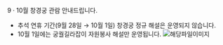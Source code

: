 9 · 10월 창경궁 관람 안내드립니다.
- 추석 연휴 기간(9월 28일 → 10월 1일) 창경궁 정규 해설은 운영되지 않습니다.
- 10월 1일에는 궁궐길라잡이 자원봉사 해설만 운영됩니다. ![해당파일이미지](https://cgg.cha.go.kr/agapp/cmm/fms/getImage.do?atchFileId=FILE_000000000140054&fileSn=2)